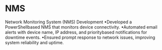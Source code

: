 # NMS
Network Monitoring System (NMS) Development
•Developed a PowerShellbased NMS that monitors device connectivity.
•Automated email alerts with device name, IP address, and prioritybased notifications for downtime events.
•Ensured prompt response to network issues, improving system reliability and uptime.
